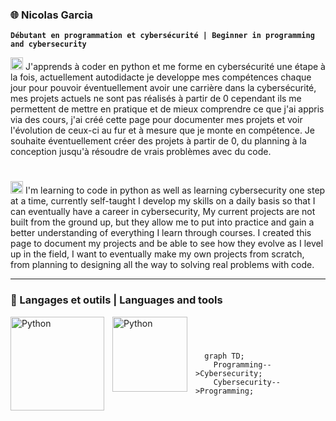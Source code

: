 ### :globe_with_meridians: Nicolas Garcia

**`Débutant en programmation et cybersécurité | Beginner in programming and cybersecurity`**

<img src="https://hatscripts.github.io/circle-flags/flags/fr.svg" width="20"> J'apprends à coder en python et me forme en cybersécurité une étape à la fois, actuellement autodidacte je developpe mes compétences chaque jour pour pouvoir éventuellement avoir une carrière dans la cybersécurité, mes projets actuels ne sont pas réalisés à partir de 0 cependant ils me permettent de mettre en pratique et de mieux comprendre ce que j'ai appris via des cours, j'ai créé cette page pour documenter mes projets et voir l'évolution de ceux-ci au fur et à mesure que je monte en compétence. Je souhaite éventuellement créer des projets à partir de 0, du planning à la conception jusqu'à résoudre de vrais problèmes avec du code.
#
<img src="https://hatscripts.github.io/circle-flags/flags/gb.svg" width="20"> I'm learning to code in python as well as learning cybersecurity one step at a time, currently self-taught I develop my skills on a daily basis so that I can eventually have a career in cybersecurity, My current projects are not built from the ground up, but they allow me to put into practice and gain a better understanding of everything I learn through courses. I created this page to document my projects and be able to see how they evolve as I level up in the field, I want to eventually make my own projects from scratch, from planning to designing all the way to solving real problems with code.


---

### 🧰 Langages et outils | Languages and tools
<img align="left" alt="Python" width="150px" style="padding-right:10px;" src="https://img.shields.io/badge/Kali_Linux-557C94?style=for-the-badge&logo=kali-linux&logoColor=white" />
<img align="left" alt="Python" width="120px" style="padding-right:10px;" src="https://img.shields.io/badge/Python-3776AB?style=for-the-badge&logo=python&logoColor=white" />
<br />

#

```mermaid
  graph TD;
    Programming-->Cybersecurity;
    Cybersecurity-->Programming;
